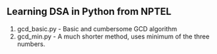 ## Learning DSA in Python from NPTEL

1. gcd_basic.py - Basic and cumbersome GCD algorithm
2. gcd_min.py - A much shorter method, uses minimum of the three numbers.